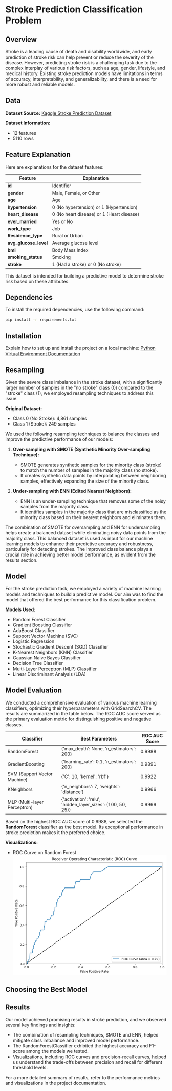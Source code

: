 # Stroke Prediction Classification Problem

## Overview
Stroke is a leading cause of death and disability worldwide, and early prediction of stroke risk can help prevent or reduce the severity of the disease. However, predicting stroke risk is a challenging task due to the complex interplay of various risk factors, such as age, gender, lifestyle, and medical history. Existing stroke prediction models have limitations in terms of accuracy, interpretability, and generalizability, and there is a need for more robust and reliable models.

## Data
**Dataset Source:** [Kaggle Stroke Prediction Dataset](https://www.kaggle.com/datasets/fedesoriano/stroke-prediction-dataset/data)

**Dataset Information:** 
- 12 features
- 5110 rows

## Feature Explanation
Here are explanations for the dataset features:

| Feature          | Explanation                                             |
|------------------|---------------------------------------------------------|
| **id**           | Identifier                                              |
| **gender**       | Male, Female, or Other                                 |
| **age**          | Age                                                     |
| **hypertension** | 0 (No hypertension) or 1 (Hypertension)                |
| **heart_disease**| 0 (No heart disease) or 1 (Heart disease)              |
| **ever_married** | Yes or No                                              |
| **work_type**    | Job                                                    |
| **Residence_type**| Rural or Urban                                         |
| **avg_glucose_level** | Average glucose level                              |
| **bmi**          | Body Mass Index                                        |
| **smoking_status**| Smoking                                              |
| **stroke**       | 1 (Had a stroke) or 0 (No stroke)                     |

This dataset is intended for building a predictive model to determine stroke risk based on these attributes.

## Dependencies

To install the required dependencies, use the following command:

```bash
pip install -r requirements.txt
```

## Installation
Explain how to set up and install the project on a local machine:
[Python Virtual Environment Documentation](https://docs.python.org/3/library/venv.html)

## Resampling

Given the severe class imbalance in the stroke dataset, with a significantly larger number of samples in the "no stroke" class (0) compared to the "stroke" class (1), we employed resampling techniques to address this issue.

**Original Dataset:**

- Class 0 (No Stroke): 4,861 samples
- Class 1 (Stroke): 249 samples

We used the following resampling techniques to balance the classes and improve the predictive performance of our models:

1. **Over-sampling with SMOTE (Synthetic Minority Over-sampling Technique):**

   - SMOTE generates synthetic samples for the minority class (stroke) to match the number of samples in the majority class (no stroke).
   - It creates synthetic data points by interpolating between neighboring samples, effectively expanding the size of the minority class.
   
2. **Under-sampling with ENN (Edited Nearest Neighbors):**

   - ENN is an under-sampling technique that removes some of the noisy samples from the majority class.
   - It identifies samples in the majority class that are misclassified as the minority class based on their nearest neighbors and eliminates them.

The combination of SMOTE for oversampling and ENN for undersampling helps create a balanced dataset while eliminating noisy data points from the majority class. This balanced dataset is used as input for our machine learning models to enhance their predictive accuracy and robustness, particularly for detecting strokes. The improved class balance plays a crucial role in achieving better model performance, as evident from the results section.

## Model

For the stroke prediction task, we employed a variety of machine learning models and techniques to build a predictive model. Our aim was to find the model that offered the best performance for this classification problem.

**Models Used:**
- Random Forest Classifier
- Gradient Boosting Classifier
- AdaBoost Classifier
- Support Vector Machine (SVC)
- Logistic Regression
- Stochastic Gradient Descent (SGD) Classifier
- K-Nearest Neighbors (KNN) Classifier
- Gaussian Naive Bayes Classifier
- Decision Tree Classifier
- Multi-Layer Perceptron (MLP) Classifier
- Linear Discriminant Analysis (LDA)

## Model Evaluation

We conducted a comprehensive evaluation of various machine learning classifiers, optimizing their hyperparameters with GridSearchCV. The results are summarized in the table below. The ROC AUC score served as the primary evaluation metric for distinguishing positive and negative classes.

| Classifier               | Best Parameters                                        | ROC AUC Score     |
|--------------------------|-------------------------------------------------------|-------------------|
| RandomForest              | {'max_depth': None, 'n_estimators': 200}             | 0.9988            |
| GradientBoosting         | {'learning_rate': 0.1, 'n_estimators': 200}          | 0.9891            |
| SVM (Support Vector Machine) | {'C': 10, 'kernel': 'rbf'}                         | 0.9922            |
| KNeighbors               | {'n_neighbors': 7, 'weights': 'distance'}           | 0.9966            |
| MLP (Multi-layer Perceptron) | {'activation': 'relu', 'hidden_layer_sizes': (100, 50, 25)} | 0.9969 |

Based on the highest ROC AUC score of 0.9988, we selected the **RandomForest** classifier as the best model. Its exceptional performance in stroke prediction makes it the preferred choice.

**Visualizations:** 
- ROC Curve on Random Forest
![alt text](https://github.com/RaflyQowi/End-to-end-ML-Stroke-Prediction/blob/main/image/ROC%20Curve%20Random%20Forest.png?raw=true)

## Choosing the Best Model


## Results

Our model achieved promising results in stroke prediction, and we observed several key findings and insights:

- The combination of resampling techniques, SMOTE and ENN, helped mitigate class imbalance and improved model performance.
- The RandomForestClassifier exhibited the highest accuracy and F1-score among the models we tested.
- Visualizations, including ROC curves and precision-recall curves, helped us understand the trade-offs between precision and recall for different threshold levels.

For a more detailed summary of results, refer to the performance metrics and visualizations in the project documentation.

<!-- Continue with the rest of the README structure as previously provided -->
